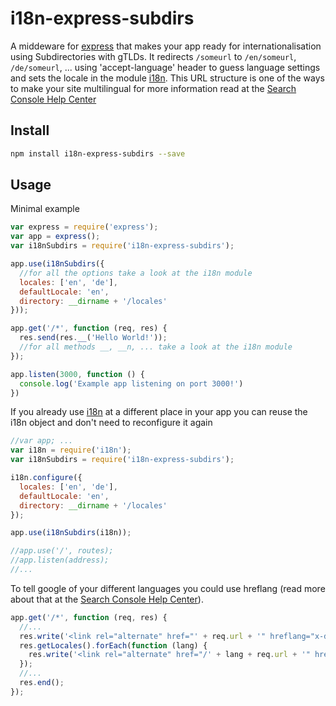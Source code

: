 # i18n-express-subdirs
A middeware for [express](https://www.npmjs.com/package/express) that makes your app ready for internationalisation using Subdirectories with gTLDs.
It redirects `/someurl` to `/en/someurl`, `/de/someurl`, ...  using 'accept-language' header to guess language settings  and sets the locale in the module [i18n](https://www.npmjs.com/package/i18n). This URL structure is one of the ways to make your site multilingual for more information read at the [Search Console Help Center](https://support.google.com/webmasters/answer/182192)



## Install
```sh
npm install i18n-express-subdirs --save
```

## Usage

Minimal example
```js
var express = require('express');
var app = express();
var i18nSubdirs = require('i18n-express-subdirs');

app.use(i18nSubdirs({
  //for all the options take a look at the i18n module
  locales: ['en', 'de'],
  defaultLocale: 'en',
  directory: __dirname + '/locales'
}));

app.get('/*', function (req, res) {
  res.send(res.__('Hello World!'));
  //for all methods __, __n, ... take a look at the i18n module
});

app.listen(3000, function () {
  console.log('Example app listening on port 3000!')
})
```

If you already use [i18n](https://www.npmjs.com/package/i18n) at a different place in your app you can reuse the i18n object and don't need to reconfigure it again

```js
//var app; ...
var i18n = require('i18n');
var i18nSubdirs = require('i18n-express-subdirs');

i18n.configure({
  locales: ['en', 'de'],
  defaultLocale: 'en',
  directory: __dirname + '/locales'
});

app.use(i18nSubdirs(i18n));

//app.use('/', routes);
//app.listen(address);
//...
```

To tell google of your different languages you could use hreflang (read more about that at the [Search Console Help Center](https://support.google.com/webmasters/answer/189077)).

```js
app.get('/*', function (req, res) {
  //...
  res.write('<link rel="alternate" href="' + req.url + '" hreflang="x-default" />');
  res.getLocales().forEach(function (lang) {
    res.write('<link rel="alternate" href="/' + lang + req.url + '" hreflang="' + lang + '" />');
  });
  //...
  res.end();
});
```






